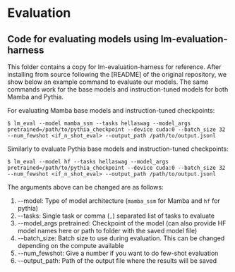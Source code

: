 # Evaluation
## Code for evaluating models using lm-evaluation-harness

This folder contains a copy for lm-evaluation-harness for reference. After installing from source following the [README] of the original repository, we show below an example command to evaluate our models. The same commands work for the base models and instruction-tuned models for both Mamba and Pythia.

For evaluating Mamba base models and instruction-tuned checkpoints:

```
$ lm_eval --model mamba_ssm --tasks hellaswag --model_args pretrained=/path/to/pythia_checkpoint --device cuda:0 --batch_size 32 --num_fewshot <if_n_shot_eval> --output_path /path/to/output.jsonl
```

Similarly to evaluate Pythia base models and instruction-tuned checkpoints:
```
$ lm_eval --model hf --tasks hellaswag --model_args pretrained=/path/to/pythia_checkpoint --device cuda:0 --batch_size 32 --num_fewshot <if_n_shot_eval> --output_path /path/to/output.jsonl
```
The arguments above can be changed are as follows:

1. --model: Type of model architecture (`mamba_ssm` for Mamba and `hf` for pythia)
2. --tasks: Single task or comma (`,`) separated list of tasks to evaluate
3. --model_args pretrained: Checkpoint of the model (can also provide HF model names here or path to folder with the saved model file)
4. --batch_size: Batch size to use during evaluation. This can be changed depending on the compute available
5. --num_fewshot: Give a number if you want to do few-shot evaluation
6. --output_path: Path of the output file where the results will be saved